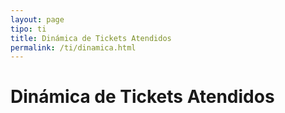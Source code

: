 ```yaml
---
layout: page
tipo: ti
title: Dinámica de Tickets Atendidos
permalink: /ti/dinamica.html
---
```


<h1 class="page-header">Dinámica de Tickets Atendidos</h1>
<div style="width: 800px; height: 350px;"
	 data-widget="chart"
	 data-type="line"
	 data-yint="true"
	 data-title="Tickets al paso del tiempo"
         data-show-title="false"
	 data-htsql="/hesk_tickets{epa:=date(dt)}^epa {epa-,count(hesk_tickets) :as 'tickets'}.limit(50)">
</div>


<div class="table-responsive">
  <table class="table table-striped"
	 data-htsql="/hesk_tickets{epa:=date(dt)}^epa {epa- :as fecha,count(hesk_tickets) :as 'tickets'}.limit(50)">
  </table>
</div>

